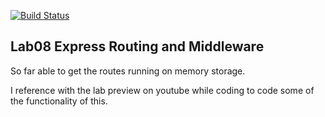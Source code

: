 [![Build Status](https://travis-ci.com/haitle16/lab-08.svg?branch=master)](https://travis-ci.com/haitle16/lab-08)
## Lab08 Express Routing and Middleware

So far able to get the routes running on memory storage.

I reference with the lab preview on youtube while coding to code some of the functionality of this.